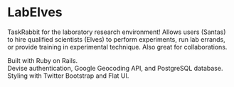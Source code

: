 LabElves
========

TaskRabbit for the laboratory research environment! Allows users (Santas) to hire qualified scientists (Elves)
to perform experiments, run lab errands, or provide training in experimental technique. Also great for collaborations.

Built with Ruby on Rails.<br>
Devise authentication, Google Geocoding API, and PostgreSQL database.<br>
Styling with Twitter Bootstrap and Flat UI.
